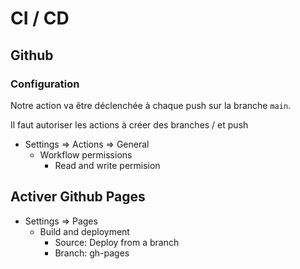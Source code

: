 # CI / CD

## Github

### Configuration

Notre action va être déclenchée à chaque push sur la branche `main`.

Il faut autoriser les actions à créer des branches / et push

- Settings => Actions => General
  - Workflow permissions 
    - Read and write permision

## Activer Github Pages

- Settings => Pages
  - Build and deployment
    - Source: Deploy from a branch
    - Branch: gh-pages
